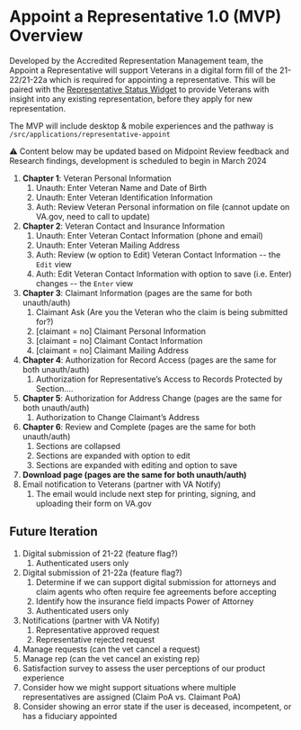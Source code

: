# Appoint a Representative 1.0 (MVP) Overview

Developed by the Accredited Representation Management team, the Appoint a Representative will support Veterans in a digital form fill of the 21-22/21-22a which is required for appointing a representative.  This will be paired with the [Representative Status Widget](https://github.com/department-of-veterans-affairs/va.gov-team/blob/master/products/accredited-representation-management/mvp-representative-status-widget.md) to provide Veterans with insight into any existing representation, before they apply for new representation.

The MVP will include desktop & mobile experiences and the pathway is `/src/applications/representative-appoint`

⚠️ Content below may be updated based on Midpoint Review feedback and Research findings, development is scheduled to begin in March 2024

1. **Chapter 1**: Veteran Personal Information
   1. Unauth: Enter Veteran Name and Date of Birth
   2. Unauth: Enter Veteran Identification Information
   3. Auth: Review Veteran Personal information on file (cannot update on VA.gov, need to call to update)
2. **Chapter 2**: Veteran Contact and Insurance Information
   1. Unauth: Enter Veteran Contact Information (phone and email)
   2. Unauth: Enter Veteran Mailing Address
   3. Auth: Review (w option to Edit) Veteran Contact Information -- the `Edit` view
   4. Auth: Edit Veteran Contact Information with option to save (i.e. Enter) changes -- the `Enter` view
3. **Chapter 3**: Claimant Information (pages are the same for both unauth/auth)
   1. Claimant Ask (Are you the Veteran who the claim is being submitted for?)
   2. [claimant = no] Claimant Personal Information
   3. [claimant = no] Claimant Contact Information
   4. [claimant = no] Claimant Mailing Address
4. **Chapter 4**: Authorization for Record Access (pages are the same for both unauth/auth)
   1. Authorization for Representative’s Access to Records Protected by Section….
5. **Chapter 5**: Authorization for Address Change (pages are the same for both unauth/auth)
   1. Authorization to Change Claimant’s Address
6. **Chapter 6**: Review and Complete (pages are the same for both unauth/auth)
   1. Sections are collapsed
   2. Sections are expanded with option to edit
   3. Sections are expanded with editing and option to save
7. **Download page (pages are the same for both unauth/auth)**
8. Email notification to Veterans (partner with VA Notify)
   1. The email would include next step for printing, signing, and uploading their form on VA.gov

## Future Iteration

1. Digital submission of 21-22 (feature flag?)
    1. Authenticated users only
1. Digital submission of 21-22a (feature flag?)
    1. Determine if we can support digital submission for attorneys and claim agents who often require fee agreements before accepting
    2. Identify how the insurance field impacts Power of Attorney
    3. Authenticated users only
 1. Notifications (partner with VA Notify)
    1. Representative approved request
    1. Representative rejected request
1. Manage requests (can the vet cancel a request)
1. Manage rep (can the vet cancel an existing rep)
2. Satisfaction survey to assess the user perceptions of our product experience
3. Consider how we might support situations where multiple representatives are assigned (Claim PoA vs. Claimant PoA)
4. Consider showing an error state if the user is deceased, incompetent, or has a fiduciary appointed

